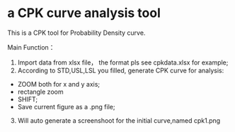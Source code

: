 # a CPK curve analysis tool
This is a CPK tool for Probability Density curve.

Main Function：
1. Import data from xlsx file， the format pls see cpkdata.xlsx for example;
2. According to STD,USL,LSL you filled, generate CPK curve for analysis:
  - ZOOM both for x and y axis;
  - rectangle zoom
  - SHIFT;
  - Save current figure as a .png file;
  
3. Will auto generate a screenshoot for the initial curve,named cpk1.png

